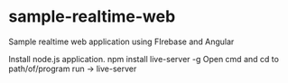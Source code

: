 # sample-realtime-web
Sample realtime web application using FIrebase and Angular

Install node.js application.
npm install live-server -g
Open cmd and cd to path/of/program
run -> live-server
